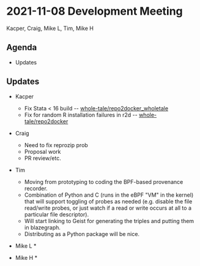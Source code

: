 2021-11-08 Development Meeting
==============================
Kacper, Craig, Mike L, Tim, Mike H

Agenda
------
* Updates

Updates
-------
* Kacper
    * Fix Stata < 16 build -- [whole-tale/repo2docker_wholetale](https://github.com/whole-tale/repo2docker_wholetale/pull/29)
    * Fix for random R installation failures in r2d -- [whole-tale/repo2docker](https://github.com/whole-tale/repo2docker/pull/5)


* Craig
    * Need to fix reprozip prob
    * Proposal work
    * PR review/etc.

* Tim
    * Moving from prototyping to coding the BPF-based provenance recorder.
    * Combination of Python and C (runs in the eBPF "VM" in the kernel) that will support toggling of probes as needed (e.g. disable the file read/write probes, or just watch if a read or write occurs at all to a particular file descriptor).
    * Will start linking to Geist for generating the triples and putting them in blazegraph.
    * Distributing as a Python package will be nice.

* Mike L
    * 

* Mike H
    * 

